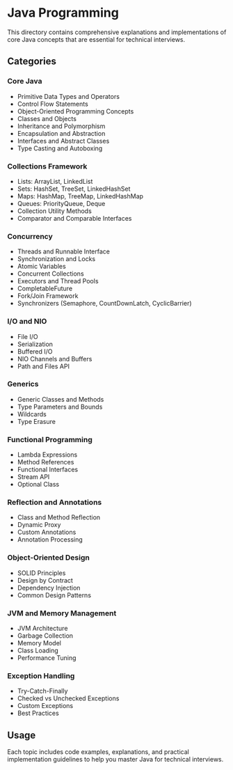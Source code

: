 # Java Programming

This directory contains comprehensive explanations and implementations of core Java concepts that are essential for technical interviews.

## Categories

### Core Java
- Primitive Data Types and Operators
- Control Flow Statements
- Object-Oriented Programming Concepts
- Classes and Objects
- Inheritance and Polymorphism
- Encapsulation and Abstraction
- Interfaces and Abstract Classes
- Type Casting and Autoboxing

### Collections Framework
- Lists: ArrayList, LinkedList
- Sets: HashSet, TreeSet, LinkedHashSet
- Maps: HashMap, TreeMap, LinkedHashMap
- Queues: PriorityQueue, Deque
- Collection Utility Methods
- Comparator and Comparable Interfaces

### Concurrency
- Threads and Runnable Interface
- Synchronization and Locks
- Atomic Variables
- Concurrent Collections
- Executors and Thread Pools
- CompletableFuture
- Fork/Join Framework
- Synchronizers (Semaphore, CountDownLatch, CyclicBarrier)

### I/O and NIO
- File I/O
- Serialization
- Buffered I/O
- NIO Channels and Buffers
- Path and Files API

### Generics
- Generic Classes and Methods
- Type Parameters and Bounds
- Wildcards
- Type Erasure

### Functional Programming
- Lambda Expressions
- Method References
- Functional Interfaces
- Stream API
- Optional Class

### Reflection and Annotations
- Class and Method Reflection
- Dynamic Proxy
- Custom Annotations
- Annotation Processing

### Object-Oriented Design
- SOLID Principles
- Design by Contract
- Dependency Injection
- Common Design Patterns

### JVM and Memory Management
- JVM Architecture
- Garbage Collection
- Memory Model
- Class Loading
- Performance Tuning

### Exception Handling
- Try-Catch-Finally
- Checked vs Unchecked Exceptions
- Custom Exceptions
- Best Practices

## Usage
Each topic includes code examples, explanations, and practical implementation guidelines to help you master Java for technical interviews.
